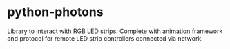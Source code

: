 # python-photons
Library to interact with RGB LED strips. Complete with animation framework and protocol for remote LED strip controllers connected via network.
